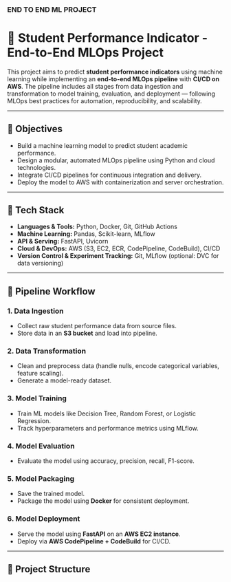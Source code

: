 ### END TO END ML PROJECT #####

# 🎯 Student Performance Indicator - End-to-End MLOps Project

This project aims to predict **student performance indicators** using machine learning while implementing an **end-to-end MLOps pipeline** with **CI/CD on AWS**. The pipeline includes all stages from data ingestion and transformation to model training, evaluation, and deployment — following MLOps best practices for automation, reproducibility, and scalability.

---

## 🚀 Objectives

- Build a machine learning model to predict student academic performance.
- Design a modular, automated MLOps pipeline using Python and cloud technologies.
- Integrate CI/CD pipelines for continuous integration and delivery.
- Deploy the model to AWS with containerization and server orchestration.

---

## 🔧 Tech Stack

- **Languages & Tools:** Python, Docker, Git, GitHub Actions
- **Machine Learning:** Pandas, Scikit-learn, MLflow
- **API & Serving:** FastAPI, Uvicorn
- **Cloud & DevOps:** AWS (S3, EC2, ECR, CodePipeline, CodeBuild), CI/CD
- **Version Control & Experiment Tracking:** Git, MLflow (optional: DVC for data versioning)

---

## 🔄 Pipeline Workflow

### 1. Data Ingestion
- Collect raw student performance data from source files.
- Store data in an **S3 bucket** and load into pipeline.

### 2. Data Transformation
- Clean and preprocess data (handle nulls, encode categorical variables, feature scaling).
- Generate a model-ready dataset.

### 3. Model Training
- Train ML models like Decision Tree, Random Forest, or Logistic Regression.
- Track hyperparameters and performance metrics using MLflow.

### 4. Model Evaluation
- Evaluate the model using accuracy, precision, recall, F1-score.

### 5. Model Packaging
- Save the trained model.
- Package the model using **Docker** for consistent deployment.

### 6. Model Deployment
- Serve the model using **FastAPI** on an **AWS EC2 instance**.
- Deploy via **AWS CodePipeline + CodeBuild** for CI/CD.

---

## 📁 Project Structure
